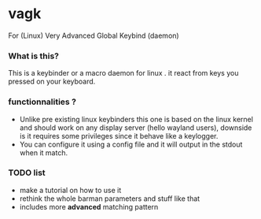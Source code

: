 # vagk
For (Linux) Very Advanced Global Keybind (daemon) 

### What is this?
This is a keybinder or a macro daemon for linux . it react from keys you pressed on your keyboard.

### functionnalities ?
- Unlike pre existing linux keybinders this one is based on the linux kernel and should work on any display server (hello wayland users), downside is it requires some privileges since it behave like a keylogger.
- You can configure it using a config file and it will output in the stdout when it match.

### TODO list
- make a tutorial on how to use it
- rethink the whole barman parameters and stuff like that
- includes more **advanced** matching pattern
